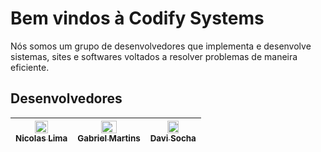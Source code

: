 # Bem vindos à Codify Systems 

Nós somos um grupo de desenvolvedores que implementa e desenvolve sistemas, sites e softwares voltados a resolver problemas de maneira eficiente.

##  Desenvolvedores

| [<img loading="lazy" src="https://github.com/NicolasLima01.png" width=50%><br><sub>Nicolas Lima</sub>](https://github.com/NicolasLima01) | [<img loading="lazy" src="https://github.com/Bielmfp18.png" width=50%><br><sub>Gabriel Martins</sub>](https://github.com/Bielmfp18) |  [<img loading="lazy" src="https://github.com/Davisocha.png" width=50%><br><sub>Davi Socha</sub>](https://github.com/Davisocha) |
| :---: | :---: | :---: |

